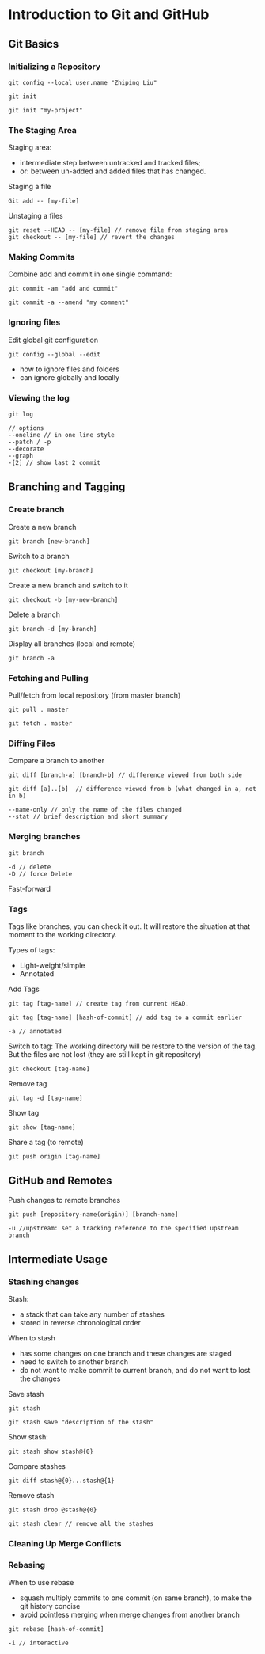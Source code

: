 # Introduction to Git and GitHub

## Git Basics

### Initializing a Repository

```
git config --local user.name "Zhiping Liu"

git init

git init "my-project"

```
### The Staging Area

Staging area:
- intermediate step between untracked and tracked files;
- or: between un-added and added files that has changed.

Staging a file

```
Git add -- [my-file]
```

Unstaging a files

```
git reset --HEAD -- [my-file] // remove file from staging area
git checkout -- [my-file] // revert the changes
```

### Making Commits

Combine add and commit in one single command:
```
git commit -am "add and commit"

git commit -a --amend "my comment"
```
### Ignoring files
Edit global git configuration
```
git config --global --edit
```
- how to ignore files and folders
- can ignore globally and locally

### Viewing the log
```
git log

// options
--oneline // in one line style
--patch / -p
--decorate
--graph
-[2] // show last 2 commit

```

## Branching and Tagging

### Create branch

Create a new branch

```
git branch [new-branch]

```

Switch to a branch

```
git checkout [my-branch]

```

Create a new branch and switch to it

```
git checkout -b [my-new-branch]

```

Delete a branch

```
git branch -d [my-branch]

```

Display all branches (local and remote)

```
git branch -a

```

### Fetching and Pulling

Pull/fetch from local repository (from master branch)

```
git pull . master

git fetch . master
```
### Diffing Files

Compare a branch to another

```
git diff [branch-a] [branch-b] // difference viewed from both side

git diff [a]..[b]  // difference viewed from b (what changed in a, not in b)

--name-only // only the name of the files changed
--stat // brief description and short summary

```
### Merging branches

```
git branch

-d // delete
-D // force Delete

```
Fast-forward

### Tags

Tags like branches, you can check it out. It will restore the situation at that moment to the working directory.

Types of tags:
- Light-weight/simple
- Annotated

Add Tags

```
git tag [tag-name] // create tag from current HEAD.

git tag [tag-name] [hash-of-commit] // add tag to a commit earlier

-a // annotated

```

Switch to tag:
The working directory will be restore to the version of the tag. But the files are not lost (they are still kept in git repository)

```
git checkout [tag-name]

```

Remove tag
```
git tag -d [tag-name]
```

Show tag
```
git show [tag-name]

```
Share a tag (to remote)

```
git push origin [tag-name]
```

## GitHub and Remotes

Push changes to remote branches

```
git push [repository-name(origin)] [branch-name]

-u //upstream: set a tracking reference to the specified upstream branch

```

## Intermediate Usage

### Stashing changes
Stash:
- a stack that can take any number of stashes
- stored in reverse chronological order

When to stash
- has some changes on one branch and these changes are staged
- need to switch to another branch
- do not want to make commit to current branch, and do not want to lost the changes

Save stash
```
git stash

git stash save "description of the stash"

```
Show stash:

```
git stash show stash@{0}

```

Compare stashes

```
git diff stash@{0}...stash@{1}
```

Remove stash

```
git stash drop @stash@{0}

git stash clear // remove all the stashes

```

### Cleaning Up Merge Conflicts

### Rebasing

When to use rebase
- squash multiply commits to one commit (on same branch), to make the git history concise
- avoid pointless merging when merge changes from another branch

```
git rebase [hash-of-commit]

-i // interactive
```
